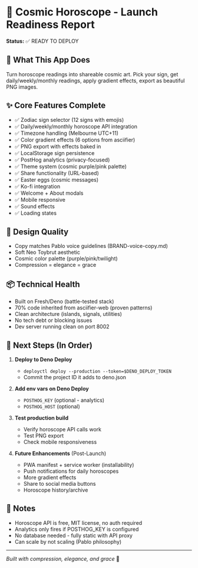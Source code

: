 # 🌟 Cosmic Horoscope - Launch Readiness Report

**Status:** ✅ READY TO DEPLOY

## 🎯 What This App Does
Turn horoscope readings into shareable cosmic art. Pick your sign, get daily/weekly/monthly readings, apply gradient effects, export as beautiful PNG images.

## ✨ Core Features Complete
- ✅ Zodiac sign selector (12 signs with emojis)
- ✅ Daily/weekly/monthly horoscope API integration
- ✅ Timezone handling (Melbourne UTC+11)
- ✅ Color gradient effects (6 options from asciifier)
- ✅ PNG export with effects baked in
- ✅ LocalStorage sign persistence
- ✅ PostHog analytics (privacy-focused)
- ✅ Theme system (cosmic purple/pink palette)
- ✅ Share functionality (URL-based)
- ✅ Easter eggs (cosmic messages)
- ✅ Ko-fi integration
- ✅ Welcome + About modals
- ✅ Mobile responsive
- ✅ Sound effects
- ✅ Loading states

## 🎨 Design Quality
- Copy matches Pablo voice guidelines (BRAND-voice-copy.md)
- Soft Neo Toybrut aesthetic
- Cosmic color palette (purple/pink/twilight)
- Compression = elegance = grace

## 📦 Technical Health
- Built on Fresh/Deno (battle-tested stack)
- 70% code inherited from asciifier-web (proven patterns)
- Clean architecture (islands, signals, utilities)
- No tech debt or blocking issues
- Dev server running clean on port 8002

## 🚀 Next Steps (In Order)
1. **Deploy to Deno Deploy**
   - `deployctl deploy --production --token=$DENO_DEPLOY_TOKEN`
   - Commit the project ID it adds to deno.json
   
2. **Add env vars on Deno Deploy**
   - `POSTHOG_KEY` (optional - analytics)
   - `POSTHOG_HOST` (optional)

3. **Test production build**
   - Verify horoscope API calls work
   - Test PNG export
   - Check mobile responsiveness

4. **Future Enhancements** (Post-Launch)
   - PWA manifest + service worker (installability)
   - Push notifications for daily horoscopes
   - More gradient effects
   - Share to social media buttons
   - Horoscope history/archive

## 📝 Notes
- Horoscope API is free, MIT license, no auth required
- Analytics only fires if POSTHOG_KEY is configured
- No database needed - fully static with API proxy
- Can scale by not scaling (Pablo philosophy)

---
*Built with compression, elegance, and grace* 🎸
